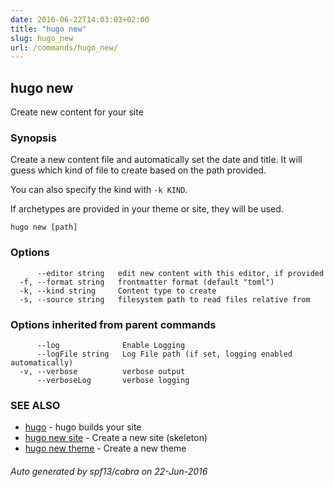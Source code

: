 ```yaml
---
date: 2016-06-22T14:03:03+02:00
title: "hugo new"
slug: hugo_new
url: /commands/hugo_new/
---
```

## hugo new

Create new content for your site

### Synopsis


Create a new content file and automatically set the date and title.
It will guess which kind of file to create based on the path provided.

You can also specify the kind with `-k KIND`.

If archetypes are provided in your theme or site, they will be used.

```
hugo new [path]
```

### Options

```
      --editor string   edit new content with this editor, if provided
  -f, --format string   frontmatter format (default "toml")
  -k, --kind string     Content type to create
  -s, --source string   filesystem path to read files relative from
```

### Options inherited from parent commands

```
      --log              Enable Logging
      --logFile string   Log File path (if set, logging enabled automatically)
  -v, --verbose          verbose output
      --verboseLog       verbose logging
```

### SEE ALSO
* [hugo](/commands/hugo/)	 - hugo builds your site
* [hugo new site](/commands/hugo_new_site/)	 - Create a new site (skeleton)
* [hugo new theme](/commands/hugo_new_theme/)	 - Create a new theme

###### Auto generated by spf13/cobra on 22-Jun-2016
